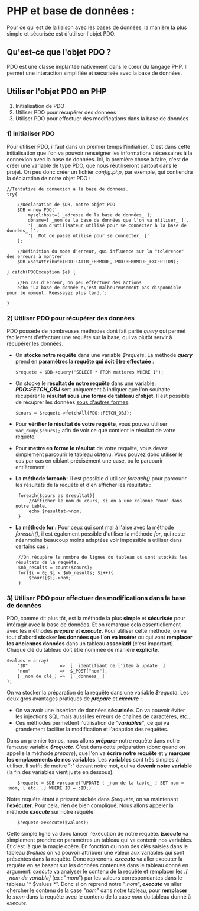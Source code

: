 # PHP et base de données :
Pour ce qui est de la liaison avec les bases de données, la manière la plus simple et sécurisée est d'utiliser l'objet PDO.
## Qu'est-ce que l'objet PDO ?

PDO est une classe implantée nativement dans le cœur du langage PHP. Il permet une interaction simplifiée et sécurisée avec la base de données. 
## Utiliser l'objet PDO en PHP

 1. Initialisation de PDO
 2. Utiliser PDO pour récupérer des données 
 3. Utiliser PDO pour effectuer des modifications dans la base de données

### 1) Initialiser PDO
Pour utiliser PDO, il faut dans un premier temps l'initialiser. C'est dans cette initialisation que l'on va pouvoir renseigner les informations nécessaires à la connexion avec la base de données. 
Ici, la première chose à faire, c'est de créer une variable de type PDO, que nous réutiliseront partout dans le projet. On peu donc créer un fichier *config.php*, par exemple, qui contiendra la déclaration de notre objet PDO  :

	//Tentative de connexion à la base de données.
	try{
		
		//Déclaration de $DB, notre objet PDO
		$DB = new PDO('
			mysql:host=[ _adresse de la base de données_ ];
			dbname=[ _nom de la base de données que l'on va utiliser_ ]',
			'[ _nom d'utilisateur utilisé pour se connecter à la base de données_ ]',
			'[ _Mot de passe utilisé pour se connecter_ ]'
		);
		
		//Définition du mode d'erreur, qui influence sur la "tolérence" des erreurs à montrer
	    $DB->setAttribute(PDO::ATTR_ERRMODE, PDO::ERRMODE_EXCEPTION);
	    
	} catch(PDOException $e) {
	
		//En cas d'erreur, on peu effectuer des actions
	    echo 'La base de donnée n\'est malheureusement pas disponnible pour le moment. Réessayez plus tard.';
	    
	}

### 2) Utiliser PDO pour récupérer des données
PDO possède de nombreuses méthodes dont fait partie *query* qui permet facilement d'effectuer une requête sur la base, qui va plutôt servir à récupérer les données. 

 - On **stocke notre requête** dans une variable *$requete*. La méthode ***query*** prend en **paramètres la requête qui doit être effectuée** :

	`$requete = $DB->query('SELECT * FROM matieres WHERE 1');`
	
 - On stocke le **résultat de notre requête** dans une variable. ***PDO::FETCH_OBJ*** sert uniquement à indiquer que l'on souhaite récupérer le **résultat sous une forme de tableau d'objet**. Il  est possible de récuprer les données [sous d'autres formes](http://php.net/manual/fr/pdostatement.fetch.php#refsect1-pdostatement.fetch-parameters).

	`$cours = $requete->fetchAll(PDO::FETCH_OBJ);`

 - Pour **vérifier le résultat de votre requête**, vous pouvez utiliser `var_dump($cours);` afin de voir ce que contient le résultat de votre requête.
 - Pour **mettre en forme le résultat** de votre requête, vous devez simplement parcourir le tableau obtenu. Vous pouvez donc utiliser le cas par cas en ciblant précisément une case, ou le parcourir entièrement :
 - **La méthode foreach** :
Il est possible d'utiliser *foreach()* pour parcourir les résultats de la requête et d'en afficher les résultats :

		foreach($cours as $resultat){
			//Afficher le nom du cours, si on a une colonne "nom" dans notre table.
			echo $resultat->nom;
		}
 - **La méthode for :**
Pour ceux qui sont mal à l'aise avec la méthode *foreach()*, il est également possible d'utiliser la méthode *for*, qui reste néanmoins beaucoup moins adaptées voir impossible à utiliser dans certains cas :

		//On récupère le nombre de lignes du tableau où sont stockés les résultats de la requête.
		$nb_results = count($cours);
		for($i = 0; $i < $nb_results; $i++){
			$cours[$i]->nom;
		}
### 3) Utiliser PDO pour effectuer des modifications dans la base de données
PDO, comme dit plus tôt, est la méthode la plus **simple** et **sécurisée** pour intéragir avec la base de données. Et on remarque cela essentiellement avec les méthodes ***prepare*** et ***execute***. 
Pour utiliser cette méthode, on va tout d'abord **stocker les données que l'on va insérer** ou qui vont **remplacer les anciennes données** dans un tableau **associatif** (c'est important).
Chaque clé du tableau doit être nommée de manière **explicite**.

	$values = array(
	    "ID"            =>  [ _identifiant de l'item à update_ ]
	    "nom"           =>  $_POST["nom"],
	    [ _nom de clé_] =>	[ _données_ ]
	);
 
On va stocker la préparation de la requête dans une variable *$requete*. Les deux gros avantages pratiques de ***prepare*** et ***execute*** :

 - On va avoir une insertion de données **sécurisée**. On va pouvoir éviter les injections SQL mais aussi les erreurs de chaînes de caractères, etc...
 - Ces méthodes permettent l'utilisation de *"**variables**"*, ce qui va grandement faciliter la modification et l'adaption des requêtes.

Dans un premier temps, nous allons ***préparer*** notre requête dans notre fameuse variable ***$requete***. C'est dans cette préparation (donc quand on appelle la méthode *prepare*), que l'on va **écrire notre requête** et y **marquer les emplacements de nos variables**.
Les **variables** sont très simples à utiliser. Il suffit de mettre "*:*" devant notre mot, qui va **devenir notre variable** (la fin des variables vient juste en dessous).

		$requete = $DB->prepare('UPDATE [ _nom de la table_ ] SET nom = :nom, [ etc...] WHERE ID = :ID;)

Notre requête étant à présent stokée dans *$requete*, on va maintenant l'**exécuter**. Pour cela, rien de bien compliqué. Nous allons appeler la méthode ***execute*** sur notre requête.

		$requete->execute($values);     
Cette simple ligne va donc lancer l'exécution de notre requête. ***Execute*** va simplement prendre en paramètres un tableau qui va contenir nos variables. Et c'est là que la magie opère.
En fonction du nom des clés saisies dans le tableau *$values* on va pouvoir attribuer une valeur aux variables qui sont présentes dans la requête.
Donc reprenons. ***execute*** va aller executer la requête en se basant sur les données contenues dans le tableau donné en argument. *execute* va analyser le contenu de la requête et remplacer les *:[ _nom de variable]* (ex : "*:nom*") par les valeurs correspondantes dans le tableau "* $values *". Donc si on reprend notre ":*nom*", ***execute*** va aller chercher le contenu de la case "*nom"* dans notre tableau, pour **remplacer** le *:nom* dans la requête avec le contenu de la case *nom* du tableau donné à *execute*.
